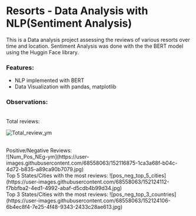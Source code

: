 # Resorts - Data Analysis with NLP(Sentiment Analysis)
This is a Data analysis project assessing the reviews of various resorts over time and location. Sentiment Analysis was done with the the BERT model using the Huggin Face library.

### Features:
- NLP implemented with BERT
- Data Visualization with pandas, matplotlib

### Observations:
<br>
Total reviews:
<br>

![Total_review_ym](https://user-images.githubusercontent.com/68558063/152116897-16862fc7-3570-4fec-882e-fcc16b61059c.jpg)

<br>
Positive/Negative Reviews:
<br>
![Num_Pos_NEg-ym](https://user-images.githubusercontent.com/68558063/152116875-1ca3a68f-b04c-4d72-b835-a89ca90b7079.jpg)

<br>
Top 5 States/Cities with the most reviews:
![pos_neg_top_5_cities](https://user-images.githubusercontent.com/68558063/152124112-f7bbfba2-4ed1-4992-abaf-d5cdb4b99d34.jpg)

<br>
Top 3 States/Cities with the most reviews:
![pos_neg_top_3_countries](https://user-images.githubusercontent.com/68558063/152124106-6b4ec8f4-7e25-4f48-9343-2433c28ae613.jpg)
